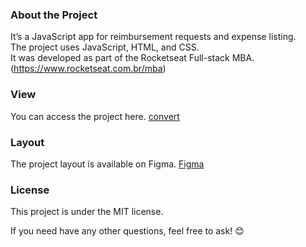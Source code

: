 ### About the Project

It’s a JavaScript app for reimbursement requests and expense listing.   
The project uses JavaScript, HTML, and CSS.  
It was developed as part of the Rocketseat Full-stack MBA. (https://www.rocketseat.com.br/mba)  

### View 

You can access the project here. [convert](https://leodolago.github.io/refund/)

### Layout

The project layout is available on Figma. [Figma](https://www.figma.com/community/file/1360316109107378379)

### License

This project is under the MIT license.  

If you need have any other questions, feel free to ask! 😊